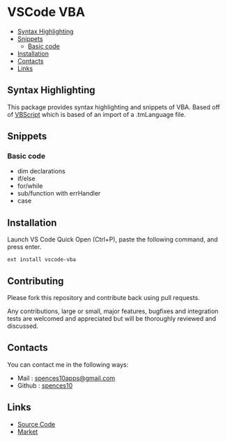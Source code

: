 # VSCode VBA

<!-- TOC depthFrom:2 -->

- [Syntax Highlighting](syntax-highlighting)
- [Snippets](#snippets)
	- [Basic code](#basic-code)
- [Installation](#installation)
- [Contacts](#contacts)
- [Links](#links)

<!-- /TOC -->

## Syntax Highlighting
This package provides syntax highlighting and snippets of VBA. Based off of [VBScript](https://marketplace.visualstudio.com/items?itemName=luggage66.VBScript) which is based of an import of a .tmLanguage file.

## Snippets

### Basic code
* dim declarations
* if/else
* for/while
* sub/function with errHandler
* case

## Installation
Launch VS Code Quick Open (Ctrl+P), paste the following command, and press enter.
```
ext install vscode-vba
```

## Contributing
Please fork this repository and contribute back using pull requests.

Any contributions, large or small, major features, bugfixes and integration tests are welcomed and appreciated but will be thoroughly reviewed and discussed.

## Contacts
You can contact me in the following ways: 
- Mail : [spences10apps@gmail.com](mailto:spences10apps@gmail.com)
- Github : [spences10](https://github.com/spences10)

## Links
- [Source Code](https://github.com/spences10/vscode-vba)
- [Market](https://marketplace.visualstudio.com/items/spences10.vscode-vba)